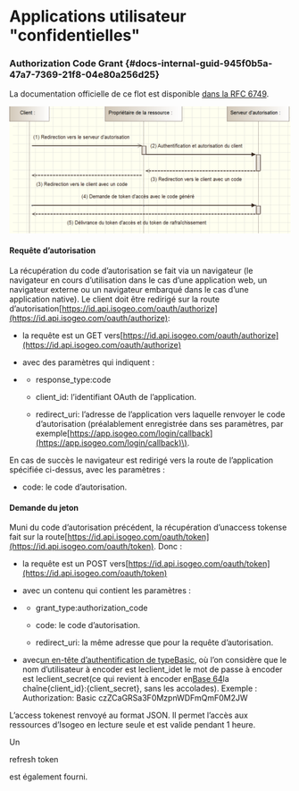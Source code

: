 # Applications utilisateur "confidentielles"

### Authorization Code Grant {#docs-internal-guid-945f0b5a-47a7-7369-21f8-04e80a256d25}

La documentation officielle de ce flot est disponible [dans la RFC 6749](http://tools.ietf.org/html/rfc6749#section-4.1).

!["oAuth2 - Schéma Authorization Code Grant"](/assets/oAuth_AuthorizationCodeGrant_FR.png)

#### Requête d’autorisation

La récupération du code d’autorisation se fait via un navigateur \(le navigateur en cours d’utilisation dans le cas d’une application web, un navigateur externe ou un navigateur embarqué dans le cas d’une application native\). Le client doit être redirigé sur la route d’autorisation[https://id.api.isogeo.com/oauth/authorize](https://id.api.isogeo.com/oauth/authorize):

* la requête est un GET vers[https://id.api.isogeo.com/oauth/authorize](https://id.api.isogeo.com/oauth/authorize)

* avec des paramètres qui indiquent :

* * response\_type:code

  * client\_id: l’identifiant OAuth de l’application.

  * redirect\_uri: l’adresse de l’application vers laquelle renvoyer le code d’autorisation \(préalablement enregistrée dans ses paramètres, par exemple[https://app.isogeo.com/login/callback](https://app.isogeo.com/login/callback)\).

En cas de succès le navigateur est redirigé vers la route de l’application spécifiée ci-dessus, avec les paramètres :

* code: le code d’autorisation.

#### Demande du jeton

Muni du code d’autorisation précédent, la récupération d’unaccess tokense fait sur la route[https://id.api.isogeo.com/oauth/token](https://id.api.isogeo.com/oauth/token). Donc :

* la requête est un POST vers[https://id.api.isogeo.com/oauth/token](https://id.api.isogeo.com/oauth/token)

* avec un contenu qui contient les paramètres :

* * grant\_type:authorization\_code

  * code: le code d’autorisation.

  * redirect\_uri: la même adresse que pour la requête d’autorisation.
* avec[un en-tête d’authentification de typeBasic](http://tools.ietf.org/html/rfc2617#section-2), où l’on considère que le nom d’utilisateur à encoder est leclient\_idet le mot de passe à encoder est leclient\_secret\(ce qui revient à encoder en[Base 64](https://en.wikipedia.org/wiki/Base64)la chaîne{client\_id}:{client\_secret}, sans les accolades\). Exemple :  
  Authorization: Basic czZCaGRSa3F0MzpnWDFmQmF0M2JW

L’access tokenest renvoyé au format JSON. Il permet l’accès aux ressources d’Isogeo en lecture seule et est valide pendant 1 heure.

Un

refresh token

est également fourni.

